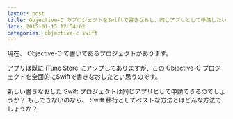 ```yaml
---
layout: post
title: Objective-C のプロジェクトをSwiftで書きなおし、同じアプリとして申請したい
date: 2015-01-15 12:54:02
categories: objective-c swift
---
```

<p>現在、 Objective-C で書いてあるプロジェクトがあります。  </p>

<p>アプリは既に iTune Store にアップしてありますが、この Objective-C プロジェクトを全面的にSwiftで書きなおしたとい思うのです。</p>

<p>新しい書きなおした Swift プロジェクトは同じアプリとして申請できるのでしょうか？ もしできないのなら、 Swift 移行としてベストな方法とはどんな方法でしょうか？</p>
